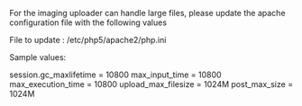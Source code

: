 For the imaging uploader can handle large files, please update the apache configuration file
with the following values

File to update : /etc/php5/apache2/php.ini

Sample values: 

session.gc_maxlifetime = 10800
max_input_time = 10800
max_execution_time = 10800
upload_max_filesize = 1024M
post_max_size = 1024M
